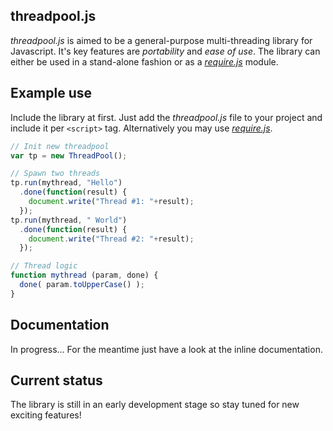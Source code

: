 ## threadpool.js

_threadpool.js_ is aimed to be a general-purpose multi-threading library for Javascript.
It's key features are *portability* and *ease of use*. The library can either be used in a stand-alone fashion or as a *[require.js](http://requirejs.org/)* module.

## Example use

Include the library at first. Just add the *threadpool.js* file to your project and include it per `<script>` tag.
Alternatively you may use *[require.js](http://requirejs.org/)*.

```javascript
// Init new threadpool
var tp = new ThreadPool();

// Spawn two threads
tp.run(mythread, "Hello")
  .done(function(result) {
    document.write("Thread #1: "+result);
  });
tp.run(mythread, " World")
  .done(function(result) {
    document.write("Thread #2: "+result);
  });

// Thread logic
function mythread (param, done) {
  done( param.toUpperCase() );
}
```

## Documentation

In progress... For the meantime just have a look at the inline documentation.


## Current status

The library is still in an early development stage so stay tuned for new exciting features!

